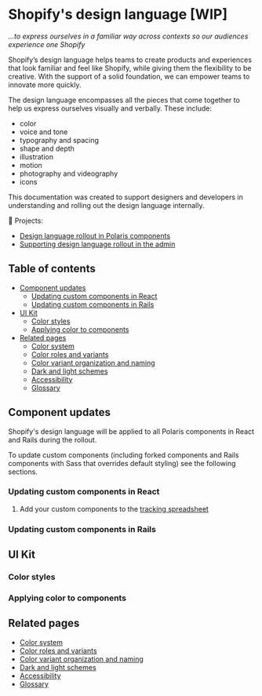 # Shopify's design language [WIP]

_...to express ourselves in a familiar way across contexts so our audiences experience one Shopify_

Shopify’s design language helps teams to create products and experiences that look familiar and feel like Shopify, while giving them the flexibility to be creative. With the support of a solid foundation, we can empower teams to innovate more quickly.

The design language encompasses all the pieces that come together to help us express ourselves visually and verbally. These include:

- color
- voice and tone
- typography and spacing
- shape and depth
- illustration
- motion
- photography and videography
- icons

This documentation was created to support designers and developers in understanding and rolling out the design language internally.

🦄 Projects:

- [Design language rollout in Polaris components](https://vault.shopify.io/projects/7859)
- [Supporting design language rollout in the admin](https://vault.shopify.io/projects/11452)

## Table of contents

- [Component updates](#component-updates)
  - [Updating custom components in React](#updating-custom-components-in-react)
  - [Updating custom components in Rails](#updating-custom-components-in-rails)
- [UI Kit](#ui-kit)
  - [Color styles](#color-styles)
  - [Applying color to components](#applying-color-to-components)
- [Related pages](#related-pages)
  - [Color system](/design-language-documentation/color-system/index.md)
  - [Color roles and variants](/design-language-documentation/color-system/color-roles-and-variants.md)
  - [Color variant organization and naming](/design-language-documentation/color-system/organization-and-naming.md)
  - [Dark and light schemes](/design-language-documentation/color-system/schemes.md)
  - [Accessibility](/design-language-documentation/color-system/accessibility.md)
  - [Glossary](/design-language-documentation/glossary.md)

## Component updates

Shopify's design language will be applied to all Polaris components in React and Rails during the rollout.

To update custom components (including forked components and Rails components with Sass that overrides default styling) see the following sections.

### Updating custom components in React

1. Add your custom components to the [tracking spreadsheet](https://docs.google.com/spreadsheets/d/1hUXmywBByL1124Nsn6OrORfgI1H2R7FX5DWliYQZW_I/edit?usp=sharing)

### Updating custom components in Rails

## UI Kit

### Color styles

### Applying color to components

## Related pages

- [Color system](/design-language-documentation/color-system/index.md)
- [Color roles and variants](/design-language-documentation/color-system/color-roles-and-variants.md)
- [Color variant organization and naming](/design-language-documentation/color-system/organization-and-naming.md)
- [Dark and light schemes](/design-language-documentation/color-system/schemes.md)
- [Accessibility](/design-language-documentation/color-system/accessibility.md)
- [Glossary](/design-language-documentation/glossary.md)

